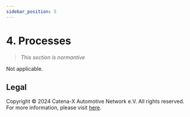 ```yaml
---
sidebar_position: 5
---
```


# 4. Processes

> *This section is normantive*

Not applicable.

## Legal

Copyright © 2024 Catena-X Automotive Network e.V. All rights reserved. For more information, please visit [here](/copyright).
